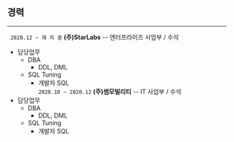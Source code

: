 ## 경력<br>
-----------
 ``` 2020.12 ~ 재 직 중``` **(주)StarLabs**   -- 엔터프라이즈 사업부 / 수석<br>
 * 담당업무
   - DBA
     + DDL, DML
   - SQL Tuning
     + 개발자 SQL<br>
 ``` 2020.10 ~ 2020.12 ``` **(주)썸모빌리티** -- IT 사업부 / 수석<br>
 * 담당업무
   - DBA
     + DDL, DML
   - SQL Tuning
     + 개발자 SQL<br>